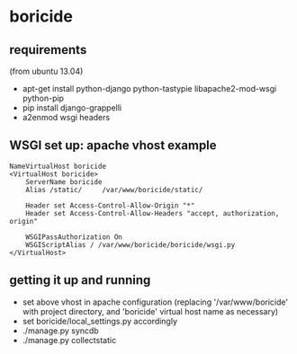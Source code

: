 boricide
========

requirements
--------------
(from ubuntu 13.04)
 - apt-get install python-django python-tastypie libapache2-mod-wsgi python-pip
 - pip install django-grappelli
 - a2enmod wsgi headers

WSGI set up: apache vhost example
--------------
    NameVirtualHost boricide
    <VirtualHost boricide>
        ServerName boricide
        Alias /static/     /var/www/boricide/static/
    
        Header set Access-Control-Allow-Origin "*"
        Header set Access-Control-Allow-Headers "accept, authorization, origin"
    
        WSGIPassAuthorization On
        WSGIScriptAlias / /var/www/boricide/boricide/wsgi.py
    </VirtualHost>

getting it up and running
--------------

 - set above vhost in apache configuration (replacing '/var/www/boricide' with project directory, and 'boricide' virtual host name as necessary)
 - set boricide/local_settings.py accordingly
 - ./manage.py syncdb
 - ./manage.py collectstatic

